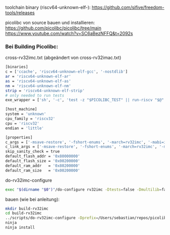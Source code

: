 toolchain binary (riscv64-unknown-elf-): https://github.com/sifive/freedom-tools/releases

picolibc von source bauen und installieren:
https://github.com/picolibc/picolibc/tree/main
https://www.youtube.com/watch?v=SC6aBezNFFQ&t=2092s



### Bei Building Picolibc:
cross-rv32imc.txt (abgeändert von cross-rv32imac.txt)
```sh
[binaries]
c = ['ccache', 'riscv64-unknown-elf-gcc', '-nostdlib']
ar = 'riscv64-unknown-elf-ar'
as = 'riscv64-unknown-elf-as'
nm = 'riscv64-unknown-elf-nm'
strip = 'riscv64-unknown-elf-strip'
# only needed to run tests
exe_wrapper = ['sh', '-c', 'test -z "$PICOLIBC_TEST" || run-riscv "$@"', 'run-riscv']

[host_machine]
system = 'unknown'
cpu_family = 'riscv32'
cpu = 'riscv32'
endian = 'little'

[properties]
c_args = ['-msave-restore', '-fshort-enums', '-march=rv32imc', '-mabi=ilp32']
c_link_args = ['-msave-restore', '-fshort-enums', '-march=rv32imc', '-mabi=ilp32']
skip_sanity_check = true
default_flash_addr = '0x80000000'
default_flash_size = '0x00200000'
default_ram_addr   = '0x80200000'
default_ram_size   = '0x00200000'
```

do-rv32imc-configure
```sh
exec "$(dirname "$0")"/do-configure rv32imc -Dtests=false -Dmultilib=false "$@"
```

bauen (wie bei anleitung):
```sh
mkdir build-rv32imc
cd build-rv32imc
../scripts/do-rv32imc-configure -Dprefix=/Users/sebastian/repos/picolibc/build-rv32imc/output
ninja
ninja install
```